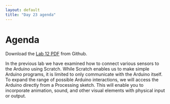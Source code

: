 ```yaml
---
layout: default
title: "Day 23 agenda"
---
```


# Agenda
Download the [Lab 12 PDF](../labs/Lab12.pdf) from Github.

In the previous lab we have examined how to connect various sensors to the Arduino using Scratch. While Scratch enables us to make simple Arduino programs, it is limited to only communicate with the Arduino itself. To expand the range of possible Arduino interactions, we will access the Arduino directly from a Processing sketch. This will enable you to incorporate animation, sound, and other visual elements with physical input or output.


